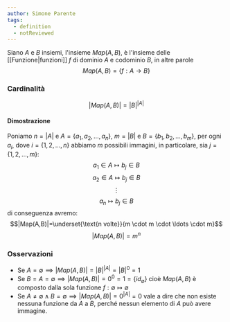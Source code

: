 ```yaml
---
author: Simone Parente
tags:
  - definition
  - notReviewed
---
```


Siano $A \text{ e } B$ insiemi, l'insieme $Map(A,B)$,  è l'insieme delle [[Funzione|funzioni]] $f$ di dominio $A$ e codominio $B$, in altre parole
$$Map(A,B)=\{f:A \rightarrow B\}$$
### Cardinalità
$$|Map(A,B)|= |B|^{|A|}$$
#### Dimostrazione
Poniamo $n=|A|$ e $A=\{a_1,a_2,\ldots,a_n\}$, $m=|B|$ e $B=\{b_1,b_2,\ldots,b_m\}$, per ogni $a_i$, dove $i=\{1,2,\ldots,n\}$ abbiamo $m$ possibili immagini, in particolare, sia $j=\{1,2,\ldots,m\}$:
$$a_1  \in A\mapsto b_j \in B$$
$$a_2 \in A \mapsto b_j \in B$$
$$\vdots$$
$$a_n \mapsto b_j \in B$$
di conseguenza avremo:
$$|Map(A,B)|=\underset{\text{n volte}}{m \cdot m \cdot \ldots \cdot m}$$
$$|Map(A,B)|=m^n$$
### Osservazioni
- Se $A=\emptyset \implies |Map(A,B)|=|B|^{|A|}=|B|^0=1$
- Se $B=A=\emptyset \implies |Map(A,B)|=0^0=1=\{id_\emptyset\}$
	cioè $Map(A,B)$ è composto dalla sola funzione $f:\emptyset \mapsto \emptyset$
- Se $A \neq \emptyset \land B = \emptyset \implies |Map(A,B)| = 0^{|A|} = 0$
	vale a dire che non esiste nessuna funzione da $A$ a $B$, perché nessun elemento di $A$ può avere immagine.
